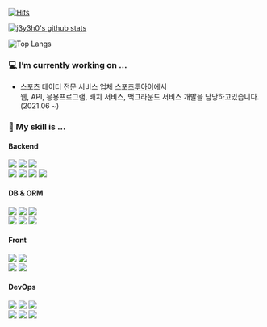  
<div align=left>

 [![Hits](https://hits.seeyoufarm.com/api/count/incr/badge.svg?url=https%3A%2F%2Fgithub.com%2Fj3y3h0&count_bg=%23000000&title_bg=%23555555&icon=&icon_color=%23E7E7E7&title=hits&edge_flat=false)](https://hits.seeyoufarm.com)

 [![j3y3h0's github stats](https://github-readme-stats.vercel.app/api?username=j3y3h0&theme=default&show_icons=true)](https://github.com/anuraghazra/github-readme-stats)
 
 ![Top Langs](https://github-readme-stats.vercel.app/api/top-langs/?username=j3y3h0&layout=compact&hide=HTML,CSS,SCSS,PUG)
 
</div>  

### 💻 I’m currently working on ...
   
 - 스포츠 데이터 전문 서비스 업체 <a href="https://www.sports2i.com/default.aspx" target="_blank">스포츠투아이</a>에서
   <br/>
   웹, API, 응용프로그램, 배치 서비스, 백그라운드 서비스 개발을 담당하고있습니다. (2021.06 ~)
  
### 🔧 My skill is ...

#### Backend
<div>
  <img src="https://img.shields.io/badge/C%23-239120?style=flat&logo=C%20Sharp&logoColor=white" />
  <img src="https://img.shields.io/badge/ASP.NET%20-5C2D91?style=flat&logo=.NET&logoColor=white" />
  <img src="https://img.shields.io/badge/Node.js-339933?style=flat&logo=Node.js&logoColor=white" />
  <br/>
  <img src="https://img.shields.io/badge/Python-3776AB?style=flat&logo=Python&logoColor=white" />
  <img src="https://img.shields.io/badge/FastAPI-009688?style=flat&logo=FastAPI&logoColor=white" />
  <img src="https://img.shields.io/badge/Java-007396?style=flat&logo=CoffeeScript&logoColor=white" />
  <img src="https://img.shields.io/badge/Spring%20Boot-6DB33F?style=flat&logo=Spring&logoColor=white" />
</div>

#### DB & ORM
 <div>
  <img src="https://img.shields.io/badge/SQLServer-CC2927?style=flat&logo=Microsoft%20SQL%20Server&logoColor=white" />
  <img src="https://img.shields.io/badge/-MySQL-4479A1?style=flat&logo=MySQL&logoColor=white" />
  <img src="https://img.shields.io/badge/-MariaDB-003545?style=flat&logo=MariaDB&logoColor=white" />
  <br/>
  <img src="https://img.shields.io/badge/EntityFramework-512BD4?style=flat&logo=.NET&logoColor=white" />
  <img src="https://img.shields.io/badge/RepoDB-00AFA3?style=flat" />
  <img src="https://img.shields.io/badge/Prisma-2D3748?style=flat&logo=Prisma&logoColor=white" />
 </div>
 
#### Front
 <div>
  <img src="https://img.shields.io/badge/JavaScript-F7DF1E?style=flat&logo=JavaScript&logoColor=black" />
  <img src="https://img.shields.io/badge/TypeScript-3178C6?style=flat&logo=TypeScript&logoColor=white" />
  <br/>
  <img src="https://img.shields.io/badge/React-61DAFB?style=flat&logo=React&logoColor=white" />
  <img src="https://img.shields.io/badge/Tailwind CSS-38B2AC?style=flat&logo=Tailwind-CSS&logoColor=white" />
 </div>
 
#### DevOps
 <div>
  <img src="https://img.shields.io/badge/AWS-232F3E?style=flat&logo=Amazon%20AWS&logoColor=white" />
  <img src="https://img.shields.io/badge/NCP-brightgreen?style=flat&logo=Naver&logoColor=white" />
  <img src="https://img.shields.io/badge/IIS%20Express-5C2D91?style=flat&logo=Microsoft&logoColor=white" />
  <br/>
  <img src="https://img.shields.io/badge/NGINX-009639?style=flat&logo=NGINX&logoColor=white" />
  <img src="https://img.shields.io/badge/Jenkins-D24939?style=flat&logo=Jenkins&logoColor=white" />
  <img src="https://img.shields.io/badge/Docker-2496ED?style=flat&logo=Docker&logoColor=white" />
 </div>


<!--
**j3y3h0/j3y3h0** is a ✨ _special_ ✨ repository because its `README.md` (this file) appears on your GitHub profile.

Here are some ideas to get you started:

<img src="" />
### 📌 I’m currently learning ...
- Typescript
- Python
- AWS, NCP

- 🔭 I’m currently working on ...
- 🌱 I’m currently learning ...
- 👯 I’m looking to collaborate on ...
- 🤔 I’m looking for help with ...
- 💬 Ask me about ...
- 📫 How to reach me: ...
- 😄 Pronouns: ...
- ⚡ Fun fact: ...
 - [스포츠투아이](https://www.sports2i.com/default.aspx) & [비글즈](http://bigglz.com) 에서 웹 개발, API 개발 및 유지보수를 하고있습니다.  
-->
